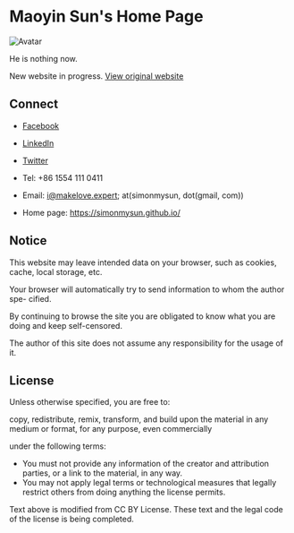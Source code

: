 Maoyin Sun's Home Page
======================

![Avatar](https://s.gravatar.com/avatar/7dac0dcd99972cd9b2ff1fdb9949185d?s=150)

He is nothing now.

New website in progress. [View original website](
https://simonmysun.github.io/simonmysun.github.io.2015)

## Connect

- [Facebook](https://facebook.com/simonmysun)
- [LinkedIn](https://linkedin.com/in/simonmysun)
- [Twitter](https://twitter.com/simonmysun)

- Tel: +86 1554 111 0411
- Email: i@makelove.expert; at(simonmysun, dot(gmail, com))
- Home page: https://simonmysun.github.io/

## Notice

This website may leave intended data on your browser, such as cookies, cache,
local storage, etc.

Your browser will automatically try to send information to whom the author spe-
cified.

By continuing to browse the site you are obligated to know what you are doing
and keep self-censored.

The author of this site does not assume any responsibility for the usage of it.

## License

Unless otherwise specified, you are free to:

copy, redistribute, remix, transform, and build upon the material in any medium
or format, for any purpose, even commercially

under the following terms:

- You must not provide any information of the creator and attribution parties,
or a link to the material, in any way. 
- You may not apply legal terms or technological measures that legally restrict
others from doing anything the license permits.

Text above is modified from CC BY License. These text and the legal code of the
license is being completed. 